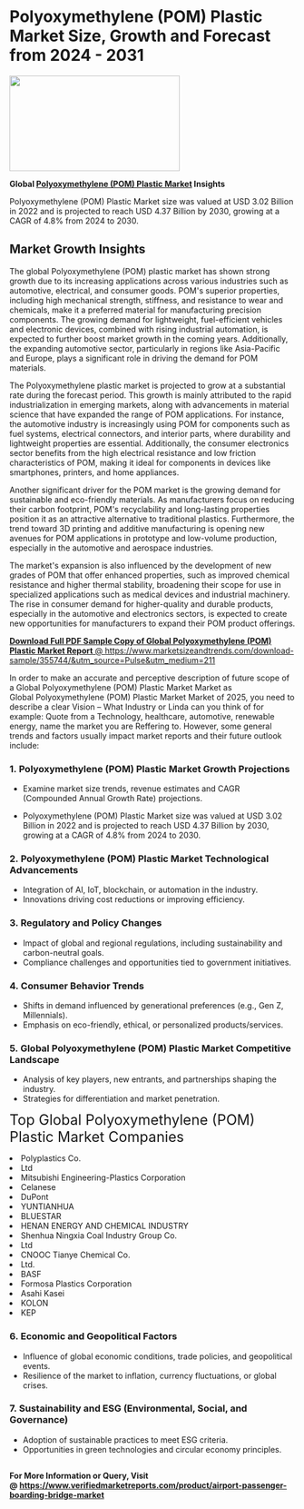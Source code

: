 <H1>Polyoxymethylene (POM) Plastic Market Size, Growth and Forecast from 2024 - 2031</H1><img class="aligncenter size-medium wp-image-584254" src="https://thirdeyenews.in/wp-content/uploads/2024/09/Global-Market-Research-300x168.jpeg" alt="" width="300" height="168" /><p><strong>Global&nbsp;<a href="https://www.marketsizeandtrends.com/download-sample/355744/&amp;utm_source=Pulse&amp;utm_medium=211">Polyoxymethylene (POM) Plastic Market</a> Insights</strong></p><p>Polyoxymethylene (POM) Plastic Market size was valued at USD 3.02 Billion in 2022 and is projected to reach USD 4.37 Billion by 2030, growing at a CAGR of 4.8% from 2024 to 2030.</p><p><h2>Market Growth Insights</h2> <p>The global Polyoxymethylene (POM) plastic market has shown strong growth due to its increasing applications across various industries such as automotive, electrical, and consumer goods. POM's superior properties, including high mechanical strength, stiffness, and resistance to wear and chemicals, make it a preferred material for manufacturing precision components. The growing demand for lightweight, fuel-efficient vehicles and electronic devices, combined with rising industrial automation, is expected to further boost market growth in the coming years. Additionally, the expanding automotive sector, particularly in regions like Asia-Pacific and Europe, plays a significant role in driving the demand for POM materials.</p> <p><a href="#"></a></p> <p>The Polyoxymethylene plastic market is projected to grow at a substantial rate during the forecast period. This growth is mainly attributed to the rapid industrialization in emerging markets, along with advancements in material science that have expanded the range of POM applications. For instance, the automotive industry is increasingly using POM for components such as fuel systems, electrical connectors, and interior parts, where durability and lightweight properties are essential. Additionally, the consumer electronics sector benefits from the high electrical resistance and low friction characteristics of POM, making it ideal for components in devices like smartphones, printers, and home appliances.</p> <p>Another significant driver for the POM market is the growing demand for sustainable and eco-friendly materials. As manufacturers focus on reducing their carbon footprint, POM's recyclability and long-lasting properties position it as an attractive alternative to traditional plastics. Furthermore, the trend toward 3D printing and additive manufacturing is opening new avenues for POM applications in prototype and low-volume production, especially in the automotive and aerospace industries.</p> <p>The market's expansion is also influenced by the development of new grades of POM that offer enhanced properties, such as improved chemical resistance and higher thermal stability, broadening their scope for use in specialized applications such as medical devices and industrial machinery. The rise in consumer demand for higher-quality and durable products, especially in the automotive and electronics sectors, is expected to create new opportunities for manufacturers to expand their POM product offerings.</p> <p><a href="#"></p><p><span class=""><strong>Download Full PDF Sample Copy of Global Polyoxymethylene (POM) Plastic Market Report</strong> @ <a href="https://www.marketsizeandtrends.com/download-sample/355744/&amp;utm_source=Pulse&amp;utm_medium=211" target="_blank">https://www.marketsizeandtrends.com/download-sample/355744/&amp;utm_source=Pulse&amp;utm_medium=211</a></span></p><p>In order to make an accurate and perceptive description of future scope of a Global&nbsp;Polyoxymethylene (POM) Plastic Market Market as Global&nbsp;Polyoxymethylene (POM) Plastic Market Market of 2025, you need to describe a clear Vision &ndash; What Industry or Linda can you think of for example: Quote from a Technology, healthcare, automotive, renewable energy, name the market you are Reffering to. However, some general trends and factors usually impact market reports and their future outlook include:</p><h3>1.&nbsp;<strong>Polyoxymethylene (POM) Plastic Market Growth Projections</strong></h3><ul><li>Examine market size trends, revenue estimates and CAGR (Compounded Annual Growth Rate) projections.</li><li><p>Polyoxymethylene (POM) Plastic Market size was valued at USD 3.02 Billion in 2022 and is projected to reach USD 4.37 Billion by 2030, growing at a CAGR of 4.8% from 2024 to 2030.</p></li></ul><h3>2.&nbsp;<strong>Polyoxymethylene (POM) Plastic Market Technological Advancements</strong></h3><ul><li>Integration of AI, IoT, blockchain, or automation in the industry.</li><li>Innovations driving cost reductions or improving efficiency.</li></ul><h3>3.&nbsp;<strong>Regulatory and Policy Changes</strong></h3><ul><li>Impact of global and regional regulations, including sustainability and carbon-neutral goals.</li><li>Compliance challenges and opportunities tied to government initiatives.</li></ul><h3>4.&nbsp;<strong>Consumer Behavior Trends</strong></h3><ul><li>Shifts in demand influenced by generational preferences (e.g., Gen Z, Millennials).</li><li>Emphasis on eco-friendly, ethical, or personalized products/services.</li></ul><h3>5.&nbsp;<strong>Global Polyoxymethylene (POM) Plastic Market Competitive Landscape</strong></h3><ul><li>Analysis of key players, new entrants, and partnerships shaping the industry.</li><li>Strategies for differentiation and market penetration.</li></ul><p data-pm-slice="1 1 []"><span style="color: inherit; font-family: inherit; font-size: 25px;">Top Global Polyoxymethylene (POM) Plastic Market Companies</span></p><div class="" data-test-id=""><p><li>Polyplastics Co.</li><li>Ltd</li><li> Mitsubishi Engineering-Plastics Corporation</li><li> Celanese</li><li> DuPont</li><li> YUNTIANHUA</li><li> BLUESTAR</li><li> HENAN ENERGY AND CHEMICAL INDUSTRY</li><li> Shenhua Ningxia Coal Industry Group Co.</li><li> Ltd</li><li> CNOOC Tianye Chemical Co.</li><li> Ltd.</li><li> BASF</li><li> Formosa Plastics Corporation</li><li> Asahi Kasei</li><li> KOLON</li><li> KEP</li></p></div><h3>6.&nbsp;<strong>Economic and Geopolitical Factors</strong></h3><ul><li>Influence of global economic conditions, trade policies, and geopolitical events.</li><li>Resilience of the market to inflation, currency fluctuations, or global crises.</li></ul><h3>7.&nbsp;<strong>Sustainability and ESG (Environmental, Social, and Governance)</strong></h3><ul><li>Adoption of sustainable practices to meet ESG criteria.</li><li>Opportunities in green technologies and circular economy principles.</li></ul><h2><strong style="font-size: 14px;">For More Information or Query, Visit @&nbsp;</strong><a style="background-color: #ffffff; font-size: 14px;" href="https://www.marketsizeandtrends.com/report/polyoxymethylene-pom-plastic-market/" target="_blank">https://www.verifiedmarketreports.com/product/airport-passenger-boarding-bridge-market</a></h2>
